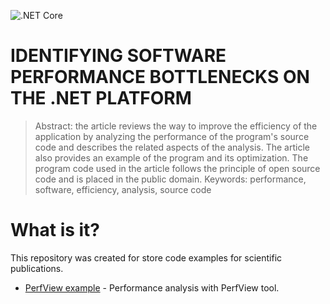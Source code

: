 ![.NET Core](https://github.com/nantonov/PerformanceAnalysisExample/workflows/.NET%20Core/badge.svg)

# IDENTIFYING SOFTWARE PERFORMANCE BOTTLENECKS ON THE .NET PLATFORM

>Abstract: the article reviews the way to improve the efficiency of the
>application by analyzing the performance of the program's source code and
>describes the related aspects of the analysis. The article also provides an example
>of the program and its optimization. The program code used in the article follows
>the principle of open source code and is placed in the public domain.
>Keywords: performance, software, efficiency, analysis, source code

# What is it?
This repository was created for store code examples for scientific publications.
* [PerfView example](/PerfViewPerformanceAnalysisExample) - Performance analysis with PerfView tool.
